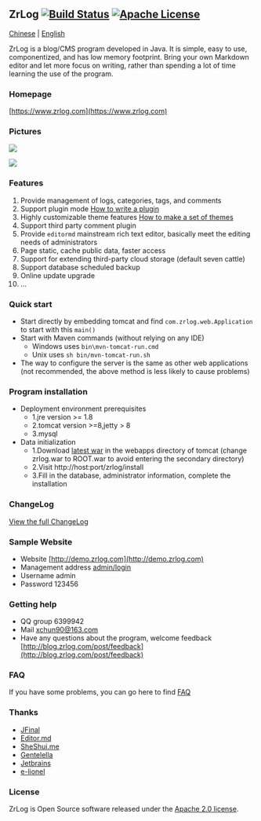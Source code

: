 ## ZrLog [![Build Status](https://travis-ci.org/94fzb/zrlog.svg?branch=master)](https://travis-ci.org/94fzb/zrlog) [![Apache License](http://img.shields.io/badge/license-apache2-orange.svg?style=flat)](http://www.apache.org/licenses/LICENSE-2.0)

[Chinese](README.md) | [English](README.en-us.md)

ZrLog is a blog/CMS program developed in Java. It is simple, easy to use, componentized, and has low memory footprint. Bring your own Markdown editor and let more focus on writing, rather than spending a lot of time learning the use of the program.

### Homepage

[https://www.zrlog.com](https://www.zrlog.com)

### Pictures

![](http://dl.zrlog.com/assets/screenprint/post-detail.png)

![](http://dl.zrlog.com/assets/screenprint/article-edit.png)

### Features

1. Provide management of logs, categories, tags, and comments
2. Support plugin mode [How to write a plugin](http://blog.zrlog.com/post/zrlog-plugin-dev)
3. Highly customizable theme features [How to make a set of themes](https://blog.zrlog.com/post/make-theme-for-zrlog)
4. Support third party comment plugin
5. Provide `editormd` mainstream rich text editor, basically meet the editing needs of administrators
6. Page static, cache public data, faster access
7. Support for extending third-party cloud storage (default seven cattle)
8. Support database scheduled backup
9. Online update upgrade<br/>
10. ...

### Quick start

- Start directly by embedding tomcat and find `com.zrlog.web.Application` to start with this `main()`
- Start with Maven commands (without relying on any IDE)
    - Windows uses `bin\mvn-tomcat-run.cmd`
    - Unix uses `sh bin/mvn-tomcat-run.sh`
- The way to configure the server is the same as other web applications (not recommended, the above method is less likely to cause problems)

### Program installation

- Deployment environment prerequisites
    - 1.jre version >= 1.8
    - 2.tomcat version >=8,jetty > 8
    - 3.mysql
- Data initialization
    - 1.Download [latest war](http://dl.zrlog.com/release/zrlog.war) in the webapps directory of tomcat (change zrlog.war to ROOT.war to avoid entering the secondary directory)    
    - 2.Visit http://host:port/zrlog/install
    - 3.Fill in the database, administrator information, complete the installation

### ChangeLog

[View the full ChangeLog](https://www.zrlog.com/changelog?ref=md)

### Sample Website

* Website [http://demo.zrlog.com](http://demo.zrlog.com)
* Management address [admin/login](http://demo.zrlog.com/admin/login)
* Username admin
* Password 123456


### Getting help

* QQ group 6399942
* Mail xchun90@163.com
* Have any questions about the program, welcome feedback [http://blog.zrlog.com/post/feedback](http://blog.zrlog.com/post/feedback)

### FAQ

If you have some problems, you can go here to find [FAQ](https://blog.zrlog.com/post/faq-collect)

### Thanks

* [JFinal](http://jfinal.com)
* [Editor.md](https://pandao.github.io/editor.md/)
* [SheShui.me](http://sheshui.me)
* [Gentelella](https://github.com/puikinsh/gentelella)
* [Jetbrains](https://www.jetbrains.com/)
* [e-lionel](http://www.e-lionel.com)

### License

ZrLog is Open Source software released under the [Apache 2.0 license](http://www.apache.org/licenses/LICENSE-2.0.html).